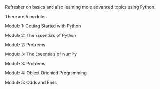 Refresher on basics and also learning more advanced topics using Python.


There are 5 modules


Module 1: Getting Started with Python

Module 2: The Essentials of Python

Module 2: Problems

Module 3: The Eseentials of NumPy

Module 3: Problems

Module 4: Object Oriented Programming

Module 5: Odds and Ends

